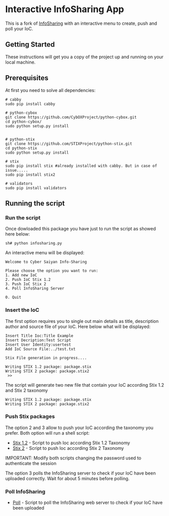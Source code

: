 # Interactive InfoSharing App
This is a fork of [InfoSharing](https://github.com/CyberSaiyanIT/InfoSharing/tree/master/CONTRIB/PRODUCER/scripts) 
with an interactive menu to create, push and poll your IoC.


## Getting Started

These instructions will get you a copy of the project up and running on your local machine.

## Prerequisites

At first you need to solve all dependencies:

```
# cabby 
sudo pip install cabby

# python-cybox
git clone https://github.com/CybOXProject/python-cybox.git
cd python-cybox/
sudo python setup.py install


# python-stix
git clone https://github.com/STIXProject/python-stix.git
cd python-stix
sudo python setup.py install 

# stix
sudo pip install stix #already installed with cabby. But in case of issue.....
sudo pip install stix2

# validators
sudo pip install validators
```

## Running the script


### Run the script
Once dowloaded this package you have just to run the script as showed here below:

```
sh# python infosharing.py
```

An interactive menu will be displayed:

```
Welcome to Cyber Saiyan Info-Sharing

Please choose the option you want to run:
1. Add new IoC
2. Push IoC Stix 1.2
3. Push IoC Stix 2
4. Poll InfoSharing Server

0. Quit
```
### Insert the IoC

The first option requires you to single out main details as title, description author and source file of your IoC. Here below what will be displayed:

```
Insert Title Ioc:Title Example
Insert Decription:Test Script
Insert User Identity:usertest
Add IoC Source File:../test.txt

Stix File generation in progress....

Writing STIX 1.2 package: package.stix
Writing STIX 2 package: package.stix2
 >>  

```

The script will generate two new file that contain your IoC according Stix 1.2 and Stix 2 taxonomy
```
Writing STIX 1.2 package: package.stix
Writing STIX 2 package: package.stix2
```
### Push Stix packages
The option 2 and 3 allow to push your IoC according the taxonomy you prefer. Both option will run a shell script:

* [Stix 1.2](stix1.sh) - Script to push Ioc according Stix 1.2 Taxonomy
* [Stix 2](stix2.sh) - Script to push Ioc according Stix 2 Taxonomy

IMPORTANT: Modify both scripts changing the password used to authenticate the session

The option 3 polls the InfoSharing server to check if your IoC have been uploaded correctly. Wait for about 5 minutes before polling.

### Poll InfoSharing
* [Poll](poll.sh) - Script to poll the InfoSharing web server to check if your IoC have been uploaded




